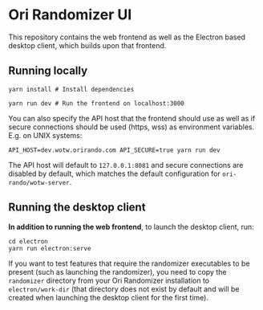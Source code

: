 # Ori Randomizer UI

This repository contains the web frontend as well as the Electron based desktop client, which builds upon that frontend.


## Running locally

```shell
yarn install # Install dependencies

yarn run dev # Run the frontend on localhost:3000
```

You can also specify the API host that the frontend should use as well as if secure connections should be used (https, wss) as environment variables. E.g. on UNIX systems:

```shell
API_HOST=dev.wotw.orirando.com API_SECURE=true yarn run dev
```

The API host will default to `127.0.0.1:8081` and secure connections are disabled by default, which matches the default configuration for `ori-rando/wotw-server`.


## Running the desktop client

**In addition to running the web frontend**, to launch the desktop client, run:

```shell
cd electron
yarn run electron:serve
```

If you want to test features that require the randomizer executables to be present (such as launching the randomizer), you need to copy the `randomizer` directory from your Ori Randomizer installation to `electron/work-dir` (that directory does not exist by default and will be created when launching the desktop client for the first time).
